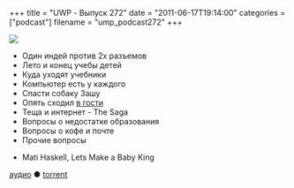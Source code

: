 +++
title = "UWP - Выпуск 272"
date = "2011-06-17T19:14:00"
categories = ["podcast"]
filename = "ump_podcast272"
+++

![](https://podcast.umputun.com/images/uwp/uwp272.png)


- Один индей против 2х разъемов
- Лето и конец учебы детей
- Куда уходят учебники
- Компьютер есть у каждого
- Спасти собаку Зашу
- Опять сходил [в гости](http://www.appleinsider.ru/ipodcast/13-ezhenedelnyj-podkast-appleinsider-ru.html)
- Теща и интернет - The Saga
- Вопросы о недостатке образования
- Вопросы о кофе и почте
- Прочие вопросы

* Mati Haskell, Lets Make a Baby King

[аудио](http://archive.rucast.net/uwp/media/ump_podcast272.mp3) ● [torrent](http://archive.rucast.net/uwp/media/ump_podcast272.mp3.torrent)


<audio src="http://archive.rucast.net/uwp/media/ump_podcast272.mp3" preload="none">